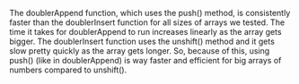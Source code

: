 The doublerAppend function, which uses the push() method, is consistently faster than the doublerInsert function for all sizes of arrays we tested. The time it takes for doublerAppend to run increases linearly as the array gets bigger. The doublerInsert function uses the unshift() method and it gets slow pretty quickly as the array gets longer. So, because of this, using push() (like in doublerAppend) is way faster and efficient for big arrays of numbers compared to unshift().